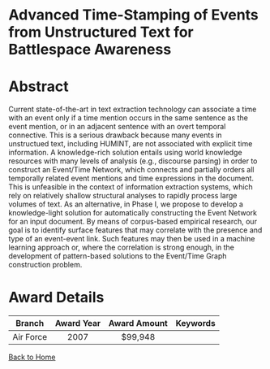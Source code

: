 
Advanced Time-Stamping of Events from Unstructured Text for Battlespace Awareness
=================================================================================

# Abstract


Current state-of-the-art in text extraction technology can associate a time with an event only if a time mention occurs in the same sentence as the event mention, or in an adjacent sentence with an overt temporal connective. This is a serious drawback because many events in unstructued text, including HUMINT, are not associated with explicit time information. A knowledge-rich solution entails using world knowledge resources with many levels of analysis (e.g., discourse parsing) in order to construct an Event/Time Network, which connects and partially orders all temporally related event mentions and time expressions in the document. This is unfeasible in the context of information extraction systems, which rely on relatively shallow structural analyses to rapidly process large volumes of text. As an alternative, in Phase I, we propose to develop a knowledge-light solution for automatically constructing the Event Network for an input document. By means of corpus-based empirical research, our goal is to identify surface features that may correlate with the presence and type of an event-event link. Such features may then be used in a machine learning approach or, where the correlation is strong enough, in the development of pattern-based solutions to the Event/Time Graph construction problem.  

# Award Details

|Branch|Award Year|Award Amount|Keywords|
| :---: | :---: | :---: | :---: |
|Air Force|2007|$99,948||
  
  


[Back to Home](https://github.com/chrischow/dod_sbir_awards#1304)